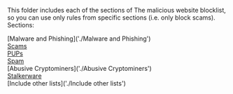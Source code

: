This folder includes each of the sections of The malicious website blocklist, so you can use only rules from specific sections (i.e. only block scams).
Sections:

[Malware and Phishing]('./Malware and Phishing')<br>
[Scams]('./Scams')<br>
[PUPs]('./PUPs')<br>
[Spam]('./Spam')<br>
[Abusive Cryptominers]('./Abusive Cryptominers')<br>
[Stalkerware]('./Stalkerware')<br>
[Include other lists]('./Include other lists')<br>
